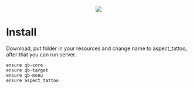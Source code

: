 <div align='center'><img src='https://media.discordapp.net/attachments/991338776955727952/999635368502624306/Screenshot_225.png'/></div>

# Install

Download, put folder in your resources and change name to aspect_tattoo, after that you can run server.
```
ensure qb-core
ensure qb-target
ensure qb-menu
ensure aspect_tattoo
```
